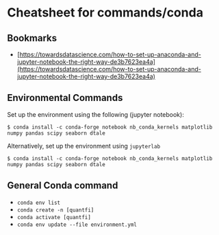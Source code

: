 # Cheatsheet for commands/conda

## Bookmarks

* [https://towardsdatascience.com/how-to-set-up-anaconda-and-jupyter-notebook-the-right-way-de3b7623ea4a](https://towardsdatascience.com/how-to-set-up-anaconda-and-jupyter-notebook-the-right-way-de3b7623ea4a)

## Environmental Commands

Set up the environment using the following (jupyter notebook):

    $ conda install -c conda-forge notebook nb_conda_kernels matplotlib numpy pandas scipy seaborn dtale

Alternatively, set up the environment using `jupyterlab`

    $ conda install -c conda-forge notebook nb_conda_kernels matplotlib numpy pandas scipy seaborn dtale    


## General Conda command

* `conda env list`
* `conda create -n [quantfi]`
* `conda activate [quantfi]`
* `conda env update --file environment.yml`

